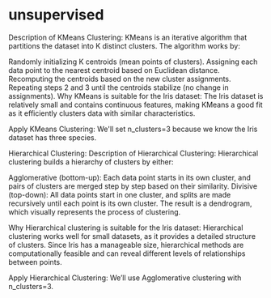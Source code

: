 # unsupervised
Description of KMeans Clustering: KMeans is an iterative algorithm that partitions the dataset into K distinct clusters. The algorithm works by:

Randomly initializing K centroids (mean points of clusters).
Assigning each data point to the nearest centroid based on Euclidean distance.
Recomputing the centroids based on the new cluster assignments.
Repeating steps 2 and 3 until the centroids stabilize (no change in assignments).
Why KMeans is suitable for the Iris dataset: The Iris dataset is relatively small and contains continuous features, making KMeans a good fit as it efficiently clusters data with similar characteristics.

Apply KMeans Clustering: We'll set n_clusters=3 because we know the Iris dataset has three species.

 Hierarchical Clustering:
Description of Hierarchical Clustering: Hierarchical clustering builds a hierarchy of clusters by either:

Agglomerative (bottom-up): Each data point starts in its own cluster, and pairs of clusters are merged step by step based on their similarity.
Divisive (top-down): All data points start in one cluster, and splits are made recursively until each point is its own cluster.
The result is a dendrogram, which visually represents the process of clustering.

Why Hierarchical clustering is suitable for the Iris dataset: Hierarchical clustering works well for small datasets, as it provides a detailed structure of clusters. Since Iris has a manageable size, hierarchical methods are computationally feasible and can reveal different levels of relationships between points.

Apply Hierarchical Clustering: We’ll use Agglomerative clustering with n_clusters=3.
